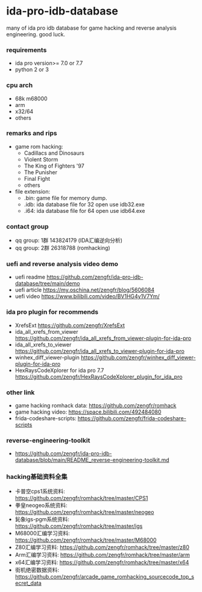 # ida-pro-idb-database
many of ida pro idb database  for game hacking and reverse analysis engineering.
good luck.
### requirements
- ida pro version>= 7.0 or 7.7
- python 2 or 3
### cpu arch
- 68k m68000
- arm 
- x32/64 
- others
### remarks and rips 
* game rom hacking:
  * Cadillacs and Dinosaurs
  * Violent Storm 
  * The King of Fighters '97
  * The Punisher 
  * Final Fight
  * others
* file extension:
  * .bin: game file for memory dump.
  * .idb: ida database file for 32 open use idb32.exe
  * .i64: ida database file for 64 open use idb64.exe
### contact group
- qq group: 1群 143824179 (IDA汇编逆向分析)
- qq group: 2群 26318788 (romhacking)
### uefi and reverse analysis video demo
- uefi readme https://github.com/zengfr/ida-pro-idb-database/tree/main/demo
- uefi article https://my.oschina.net/zengfr/blog/5606084
- uefi video   https://www.bilibili.com/video/BV1HG4y1V7Ym/
### ida pro plugin for recommends
- XrefsExt https://github.com/zengfr/XrefsExt
- ida_all_xrefs_from_viewer https://github.com/zengfr/ida_all_xrefs_from_viewer-plugin-for-ida-pro
- ida_all_xrefs_to_viewer https://github.com/zengfr/ida_all_xrefs_to_viewer-plugin-for-ida-pro
- winhex_diff_viewer-plugin https://github.com/zengfr/winhex_diff_viewer-plugin-for-ida-pro
- HexRaysCodeXplorer for ida pro 7.7 https://github.com/zengfr/HexRaysCodeXplorer_plugin_for_ida_pro
### other link
- game hacking romhack data: https://github.com/zengfr/romhack
- game hacking video: https://space.bilibili.com/492484080
- frida-codeshare-scripts: https://github.com/zengfr/frida-codeshare-scripts
### reverse-engineering-toolkit
- https://github.com/zengfr/ida-pro-idb-database/blob/main/README_reverse-engineering-toolkit.md
### hacking基础资料全集
- 卡普空cps1系统资料: https://github.com/zengfr/romhack/tree/master/CPS1
- 拳皇neogeo系统资料: https://github.com/zengfr/romhack/tree/master/neogeo
- 鈊象igs-pgm系统资料: https://github.com/zengfr/romhack/tree/master/igs
- M68000汇编学习资料: https://github.com/zengfr/romhack/tree/master/M68000
- Z80汇编学习资料: https://github.com/zengfr/romhack/tree/master/z80
- Arm汇编学习资料: https://github.com/zengfr/romhack/tree/master/arm
- x64汇编学习资料: https://github.com/zengfr/romhack/tree/master/x64
- 街机绝密数据资料: https://github.com/zengfr/arcade_game_romhacking_sourcecode_top_secret_data